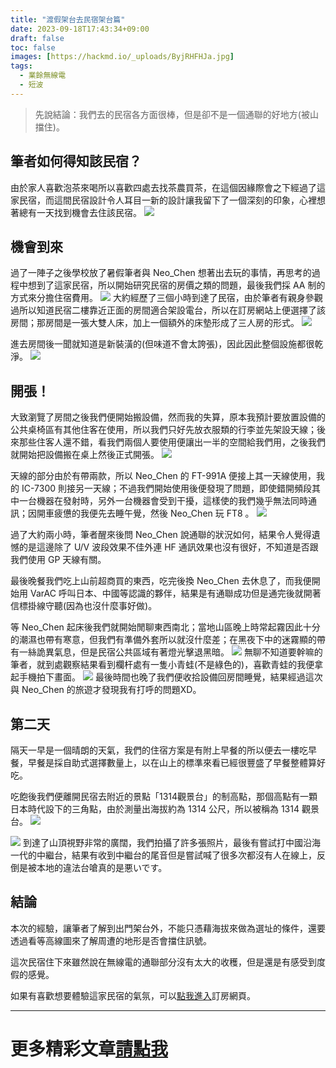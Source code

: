 ```yaml
---
title: "渡假架台去民宿架台篇"
date: 2023-09-18T17:43:34+09:00
draft: false
toc: false
images: [https://hackmd.io/_uploads/ByjRHFHJa.jpg]
tags:
  - 業餘無線電
  - 短波
---
```

> 先說結論：我們去的民宿各方面很棒，但是卻不是一個通聯的好地方(被山擋住)。
## 筆者如何得知該民宿？
由於家人喜歡泡茶來喝所以喜歡四處去找茶農買茶，在這個因緣際會之下經過了這家民宿，而這間民宿設計令人耳目一新的設計讓我留下了一個深刻的印象，心裡想著總有一天找到機會去住該民宿。
![](https://hackmd.io/_uploads/rygKOYHk6.jpg)

## 機會到來
過了一陣子之後學校放了暑假筆者與 Neo_Chen 想著出去玩的事情，再思考的過程中想到了這家民宿，所以開始研究民宿的房價之類的問題，最後我們採 AA 制的方式來分擔住宿費用。
![](https://hackmd.io/_uploads/HkmjSFHk6.jpg)
大約經歷了三個小時到達了民宿，由於筆者有親身參觀過所以知道民宿二樓靠近正面的房間適合架設電台，所以在訂房網站上便選擇了該房間；那房間是一張大雙人床，加上一個額外的床墊形成了三人房的形式。
![](https://hackmd.io/_uploads/H1o2HKHk6.jpg)

進去房間後一聞就知道是新裝潢的(但味道不會太誇張)，因此因此整個設施都很乾淨。
![](https://hackmd.io/_uploads/HJt6BYB16.jpg)

## 開張！
大致瀏覽了房間之後我們便開始搬設備，然而我的失算，原本我預計要放置設備的公共桌椅區有其他住客在使用，所以我們只好先放衣服類的行李並先架設天線；後來那些住客人還不錯，看我們兩個人要使用便讓出一半的空間給我們用，之後我們就開始把設備搬在桌上然後正式開張。
![](https://hackmd.io/_uploads/By4CrFrya.jpg)

天線的部分由於有帶兩款，所以 Neo_Chen 的 FT-991A 便接上其一天線使用，我的 IC-7300 則接另一天線；不過我們開始使用後便發現了問題，即使錯開頻段其中一台機器在發射時，另外一台機器會受到干擾，這樣使的我們幾乎無法同時通訊；因開車疲憊的我便先去睡午覺，然後 Neo_Chen 玩 FT8 。
![](https://hackmd.io/_uploads/ByjRHFHJa.jpg)

過了大約兩小時，筆者醒來後問 Neo_Chen 說通聯的狀況如何，結果令人覺得遺憾的是這邊除了 U/V 波段效果不佳外連 HF 通訊效果也沒有很好，不知道是否跟我們使用 GP 天線有關。

最後晚餐我們吃上山前超商買的東西，吃完後換 Neo_Chen 去休息了，而我便開始用 VarAC 呼叫日本、中國等認識的夥伴，結果是有通聯成功但是通完後就開著信標掛線守聽(因為也沒什麼事好做)。

等 Neo_Chen 起床後我們就開始閒聊東西南北；當地山區晚上時常起霧因此十分的潮濕也帶有寒意，但我們有準備外套所以就沒什麼差；在黑夜下中的迷霧顯的帶有一絲詭異氣息，但是民宿公共區域有著燈光擊退黑暗。
![](https://hackmd.io/_uploads/BJEk8Kr1T.jpg)
無聊不知道要幹嘛的筆者，就到處觀察結果看到欄杆處有一隻小青蛙(不是綠色的)，喜歡青蛙的我便拿起手機拍下畫面。
![](https://hackmd.io/_uploads/rJZxIFrk6.jpg)
最後時間也晚了我們便收拾設備回房間睡覺，結果經過這次與 Neo_Chen 的旅遊才發現我有打呼的問題XD。

## 第二天
隔天一早是一個晴朗的天氣，我們的住宿方案是有附上早餐的所以便去一樓吃早餐，早餐是採自助式選擇數量上，以在山上的標準來看已經很豐盛了早餐整體算好吃。

吃飽後我們便離開民宿去附近的景點「1314觀景台」的制高點，那個高點有一顆日本時代設下的三角點，由於測量出海拔約為 1314 公尺，所以被稱為 1314 觀景台。
![](https://hackmd.io/_uploads/rkNWttHyp.jpg)

![](https://hackmd.io/_uploads/SJ9-KKHJ6.jpg)
到達了山頂視野非常的廣闊，我們拍攝了許多張照片，最後有嘗試打中國沿海一代的中繼台，結果有收到中繼台的尾音但是嘗試喊了很多次都沒有人在線上，反倒是被本地的違法台嗆真的是悪いです。

## 結論
本次的經驗，讓筆者了解到出門架台外，不能只憑藉海拔來做為選址的條件，還要透過看等高線圖來了解周遭的地形是否會擋住訊號。

這次民宿住下來雖然說在無線電的通聯部分沒有太大的收穫，但是還是有感受到度假的感覺。

如果有喜歡想要體驗這家民宿的氣氛，可以[點我進入](https://booking.owlting.com/ruiliteavilla?start=2023-09-20&end=2023-09-21&adult=2&source=gha&child=0&infant=0&lang=zh_TW)訂房網頁。


***
# 更多精彩文章[請點我](https://yakumo.tw/tags/%E6%A5%AD%E9%A4%98%E7%84%A1%E7%B7%9A%E9%9B%BB/)